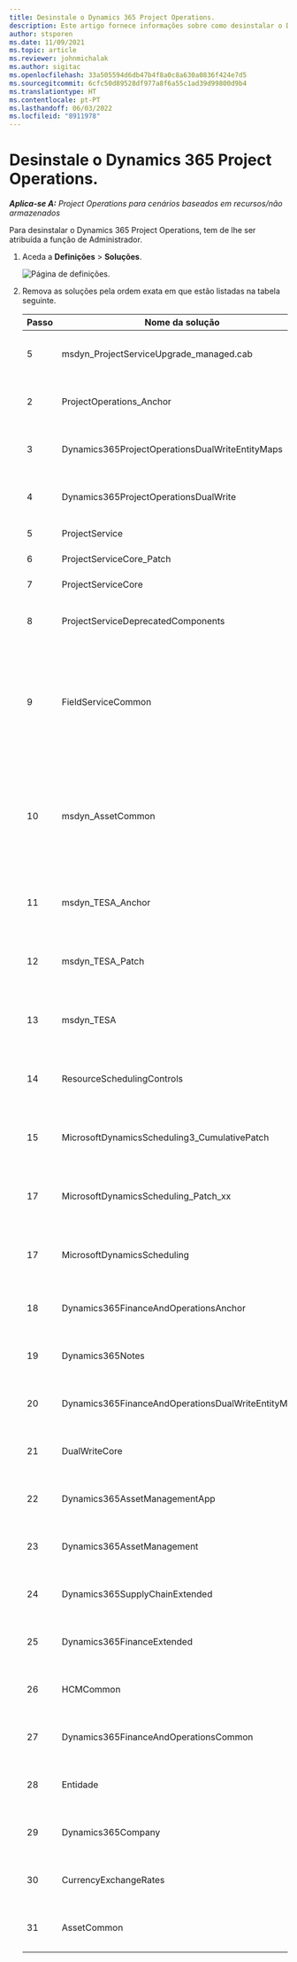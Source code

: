 ```yaml
---
title: Desinstale o Dynamics 365 Project Operations.
description: Este artigo fornece informações sobre como desinstalar o Dynamics 365 Project Operations.
author: stsporen
ms.date: 11/09/2021
ms.topic: article
ms.reviewer: johnmichalak
ms.author: sigitac
ms.openlocfilehash: 33a505594d6db47b4f8a0c8a630a0836f424e7d5
ms.sourcegitcommit: 6cfc50d89528df977a8f6a55c1ad39d99800d9b4
ms.translationtype: HT
ms.contentlocale: pt-PT
ms.lasthandoff: 06/03/2022
ms.locfileid: "8911978"
---
```

# <a name="uninstall-dynamics-365-project-operations"></a>Desinstale o Dynamics 365 Project Operations. 

_**Aplica-se A:** Project Operations para cenários baseados em recursos/não armazenados_

Para desinstalar o Dynamics 365 Project Operations, tem de lhe ser atribuída a função de Administrador.

1. Aceda a **Definições** > **Soluções**.

    ![Página de definições.](./media/uninstall-proj-ops-solutions.png)
  
2. Remova as soluções pela ordem exata em que estão listadas na tabela seguinte. 

    | Passo | Nome da solução                                    | Nota                                                                                         |
    |------|----------------------------------------------------|----------------------------------------------------------------------------------------------|
    | 5 | msdyn_ProjectServiceUpgrade_managed.cab            | Se não for encontrada, ignore esta solução.                                                            |
    | 2 | ProjectOperations_Anchor                           | Se não for encontrada, ignore esta solução.                                                            |
    | 3 | Dynamics365ProjectOperationsDualWriteEntityMaps    | Se não for encontrada, ignore esta solução.                                                            |
    | 4 | Dynamics365ProjectOperationsDualWrite              | Se não for encontrada, ignore esta solução.                                                            |
    | 5 | ProjectService                                     | Sem notas adicionais.                                                                         |
    | 6 | ProjectServiceCore_Patch                           | Sem notas adicionais.                                                                         |
    | 7 | ProjectServiceCore                                 | Sem notas adicionais.                                                                         |
    | 8 | ProjectServiceDeprecatedComponents                 | Se não for encontrada, ignore esta solução.                                                            |
    | 9 | FieldServiceCommon                                 | Necessário para escrita dupla com o Dynamics 365 Finance ou o Dynamics 365 Supply Chain Management.   |
    | 10 | msdyn_AssetCommon                                  | Necessário para escrita dupla com o Dynamics 365 Finance ou o Dynamics 365 Supply Chain Management.   |
    | 11 | msdyn_TESA_Anchor                                  | Necessário para o Dynamics 365 Field Service.                                                     |
    | 12 | msdyn_TESA_Patch                                   | Necessário para o Dynamics 365 Field Service.                                                     |
    | 13 | msdyn_TESA                                         | Necessário para o Dynamics 365 Field Service.                                                     |
    | 14 | ResourceSchedulingControls                         | Necessário para o Dynamics 365 Field Service.                                                     |
    | 15 | MicrosoftDynamicsScheduling3_CumulativePatch       | Necessário para o Dynamics 365 Field Service.                                                     |
    | 17 | MicrosoftDynamicsScheduling_Patch_xx               | Necessário para o Dynamics 365 Field Service.                                                     |
    | 17 | MicrosoftDynamicsScheduling                        | Necessário para o Dynamics 365 Field Service.                                                     |
    | 18 | Dynamics365FinanceAndOperationsAnchor              | Se não for encontrada, ignore esta solução.                                                            |
    | 19 | Dynamics365Notes                                   | Se não for encontrada, ignore esta solução.                                                            |
    | 20 | Dynamics365FinanceAndOperationsDualWriteEntityMaps | Se não for encontrada, ignore esta solução.                                                            |
    | 21 | DualWriteCore                                      | Se não for encontrada, ignore esta solução.                                                            |
    | 22 | Dynamics365AssetManagementApp                      | Se não for encontrada, ignore esta solução.                                                            |
    | 23 | Dynamics365AssetManagement                         | Se não for encontrada, ignore esta solução.                                                            |
    | 24 | Dynamics365SupplyChainExtended                     | Se não for encontrada, ignore esta solução.                                                            |
    | 25 | Dynamics365FinanceExtended                         | Se não for encontrada, ignore esta solução.                                                            |
    | 26 | HCMCommon                                          | Se não for encontrada, ignore esta solução.                                                            |
    | 27 | Dynamics365FinanceAndOperationsCommon              | Se não for encontrada, ignore esta solução.                                                            |
    | 28 | Entidade                                              | Se não for encontrada, ignore esta solução.                                                            |
    | 29 | Dynamics365Company                                 | Se não for encontrada, ignore esta solução.                                                            |
    | 30 | CurrencyExchangeRates                              | Se não for encontrada, ignore esta solução.                                                            |
    | 31 | AssetCommon                                        | Se não for encontrada, ignore esta solução.                                                            |
